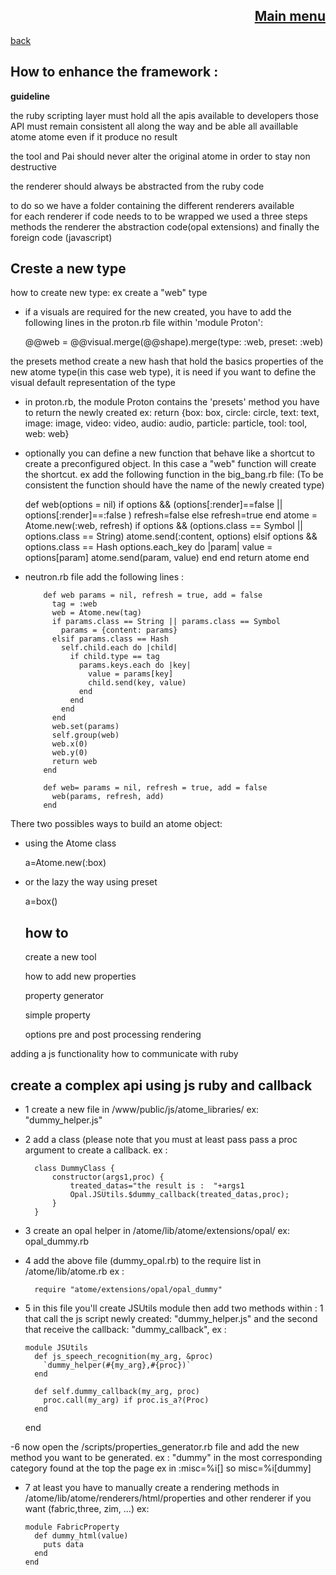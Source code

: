<span align="right">

[Main menu](../atome.md)
-
</span>
<span align="left">

[back](./tutorials.md)

</span>

How to enhance the framework :
-
**guideline**


the ruby scripting layer must hold all the apis available to developers 
those API must remain consistent all along the way and be able all availlable atome atome even if it produce no result  

the tool and Pai should never alter the original atome in order to stay non destructive  

the renderer should always be abstracted from the ruby code 

to do so we have a folder containing the different renderers available  
for each renderer if code needs to to be wrapped we used a three steps methods the renderer the abstraction code(opal extensions) and finally the foreign code (javascript)


Creste a new type
-

how to create new type:
ex create a "web" type

- if a visuals are required for the new created, you have to add the following lines in the proton.rb file within 'module Proton':


    @@web = @@visual.merge(@@shape).merge(type: :web, preset: :web)


the presets method create a new hash that hold the basics properties of the new atome type(in this case web type), it is need if you want to define the visual default representation of the type

- in proton.rb, the module Proton contains the  'presets' method you have to return the newly created ex:
  return {box: box, circle: circle, text: text, image: image, video: video, audio: audio, particle: particle, tool: tool, web: web}


- optionally you can define a new function that behave like a shortcut to create a preconfigured object. In this case a "web" function
  will create the shortcut.
  ex add the following function in the big_bang.rb file:
  (To be consistent the function should have the name of the newly created type)


	 def web(options = nil)
       if options && (options[:render]==false || options[:render]==:false )
         refresh=false
       else
         refresh=true
       end
       atome = Atome.new(:web, refresh)
       if options && (options.class == Symbol || options.class == String)
         atome.send(:content, options)
       elsif options && options.class == Hash
         options.each_key do |param|
           value = options[param]
           atome.send(param, value)
         end
       end
       return atome
     end


- neutron.rb file add the following lines :


          def web params = nil, refresh = true, add = false
            tag = :web
            web = Atome.new(tag)
            if params.class == String || params.class == Symbol
              params = {content: params}
            elsif params.class == Hash
              self.child.each do |child|
                if child.type == tag
                  params.keys.each do |key|
                    value = params[key]
                    child.send(key, value)
                  end
                end
              end
            end
            web.set(params)
            self.group(web)
            web.x(0)
            web.y(0)
            return web
          end
    
          def web= params = nil, refresh = true, add = false
            web(params, refresh, add)
          end


There two possibles ways to build an atome object:

- using the Atome class

  a=Atome.new(:box)


- or the lazy the way using preset

  a=box()
  
  how to
  -
  
  create a new tool
  
  how to add new properties
  
  property generator 
  
  	simple property
	
	options 
		pre and post processing
		rendering
		
		
adding a js functionality 
	how to communicate with ruby

create a complex api using js ruby and callback
-
        
- 1 create a new file in /www/public/js/atome_libraries/ ex: "dummy_helper.js" 
  
- 2 add a class (please note that you must at least pass pass a proc argument to create a callback. ex :
    
        class DummyClass {
            constructor(args1,proc) {
                treated_datas="the result is :  "+args1
                Opal.JSUtils.$dummy_callback(treated_datas,proc);
            }
        }
- 3 create an opal helper in /atome/lib/atome/extensions/opal/ ex: opal_dummy.rb
  
- 4 add the above file (dummy_opal.rb) to the require list in /atome/lib/atome.rb ex :
  
        require "atome/extensions/opal/opal_dummy"
  
- 5 in this file you'll create JSUtils module then add two methods within : 
  1 that call the js script newly created: "dummy_helper.js" and the second that receive the callback: "dummy_callback", ex :

      module JSUtils
        def js_speech_recognition(my_arg, &proc)
          `dummy_helper(#{my_arg},#{proc})`
        end
      
        def self.dummy_callback(my_arg, proc)
          proc.call(my_arg) if proc.is_a?(Proc)
        end
  end

-6 now open the /scripts/properties_generator.rb file and add the new method you want to be generated.
ex : "dummy" in  the most corresponding category found at the top the page  ex in :misc=%i[] so misc=%i[dummy]

- 7 at least you have to manually create a rendering methods in /atome/lib/atome/renderers/html/properties and other renderer if you want (fabric,three, zim, ...) ex: 

      module FabricProperty
        def dummy_html(value)
          puts data
        end
      end
	
